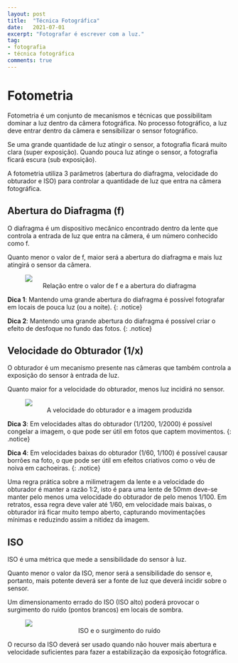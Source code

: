 ```yaml
---
layout: post
title:  "Técnica Fotográfica"
date:   2021-07-01
excerpt: "Fotografar é escrever com a luz."
tag:
- fotografia
- técnica fotográfica
comments: true
---
```

# Fotometria
Fotometria é um conjunto de mecanismos e técnicas que possibilitam dominar a luz dentro da câmera fotográfica. No processo fotográfico, a luz deve entrar dentro da câmera e sensibilizar o sensor fotográfico.

Se uma grande quantidade de luz atingir o sensor, a fotografia ficará muito clara (super exposição). Quando pouca luz atinge o sensor, a fotografia ficará escura (sub exposição).

A fotometria utiliza 3 parâmetros (abertura do diafragma, velocidade do obturador e ISO) para controlar a quantidade de luz que entra na câmera fotográfica.

## Abertura do Diafragma (f)
O diafragma é um dispositivo mecânico encontrado dentro da lente que controla a entrada de luz que entra na câmera, é um número conhecido como f.

Quanto menor o valor de f, maior será a abertura do diafragma e mais luz atingirá o sensor da câmera.

<figure>
	<img src="https://marcelocamera.github.io/assets/img/tecnica-fotografica-01.jpg">
	<figcaption><center>Relação entre o valor de f e a abertura do diafragma</center></figcaption>
</figure>

**Dica 1**: Mantendo uma grande abertura do diafragma é possível fotografar em locais de pouca luz (ou a noite).
{: .notice}

**Dica 2**: Mantendo uma grande abertura do diafragma é possível criar o efeito de desfoque no fundo das fotos.
{: .notice}

## Velocidade do Obturador (1/x)
O obturador é um mecanismo presente nas câmeras que também controla a exposição do sensor à entrada de luz.

Quanto maior for a velocidade do obturador, menos luz incidirá no sensor.

<figure>
	<img src="https://marcelocamera.github.io/assets/img/tecnica-fotografica-02.jpg">
	<figcaption><center>A velocidade do obturador e a imagem produzida</center></figcaption>
</figure>

**Dica 3**: Em velocidades altas do obturador (1/1200, 1/2000) é possível congelar a imagem, o que pode ser útil em fotos que captem movimentos.
{: .notice}

**Dica 4**: Em velocidades baixas do obturador (1/60, 1/100) é possível causar borrões na foto, o que pode ser útil em efeitos criativos como o véu de noiva em cachoeiras.
{: .notice}

Uma regra prática sobre a milimetragem da lente e a velocidade do obturador é manter a razão 1:2, isto é para uma lente de 50mm deve-se manter pelo menos uma velocidade do obturador de pelo menos 1/100. Em retratos, essa regra deve valer até 1/60, em velocidade mais baixas, o obturador irá ficar muito tempo aberto, capturando movimentações mínimas e reduzindo assim a nitidez da imagem.

## ISO
ISO é uma métrica que mede a sensibilidade do sensor à luz.

Quanto menor o valor da ISO, menor será a sensibilidade do sensor e, portanto, mais potente deverá ser a fonte de luz que deverá incidir sobre o sensor.

Um dimensionamento errado do ISO (ISO alto) poderá provocar o surgimento do ruído (pontos brancos) em locais de sombra.

<figure>
	<img src="https://marcelocamera.github.io/assets/img/tecnica-fotografica-03.jpg">
	<figcaption><center>ISO e o surgimento do ruído</center></figcaption>
</figure>

O recurso da ISO deverá ser usado quando não houver mais abertura e velocidade suficientes para fazer a estabilização da exposição fotográfica.	
